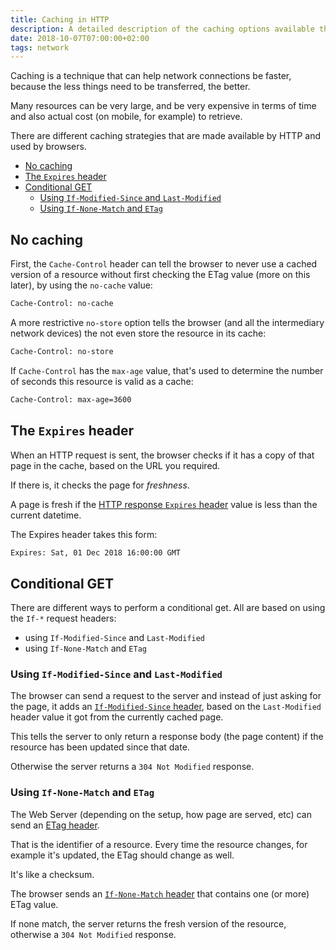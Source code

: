 ```yaml
---
title: Caching in HTTP
description: A detailed description of the caching options available through the HTTP protocol
date: 2018-10-07T07:00:00+02:00
tags: network
---
```


Caching is a technique that can help network connections be faster, because the less things need to be transferred, the better.

Many resources can be very large, and be very expensive in terms of time and also actual cost (on mobile, for example) to retrieve.

There are different caching strategies that are made available by HTTP and used by browsers.

<!-- TOC -->

- [No caching](#no-caching)
- [The `Expires` header](#the-expires-header)
- [Conditional GET](#conditional-get)
  - [Using `If-Modified-Since` and `Last-Modified`](#using-if-modified-since-and-last-modified)
  - [Using `If-None-Match` and `ETag`](#using-if-none-match-and-etag)

<!-- /TOC -->

## No caching

First, the `Cache-Control` header can tell the browser to never use a cached version of a resource without first checking the ETag value (more on this later), by using the `no-cache` value:

```txt
Cache-Control: no-cache
```

A more restrictive `no-store` option tells the browser (and all the intermediary network devices) the not even store the resource in its cache:

```txt
Cache-Control: no-store
```

If `Cache-Control` has the `max-age` value, that's used to determine the number of seconds this resource is valid as a cache:

```txt
Cache-Control: max-age=3600
```

## The `Expires` header

When an HTTP request is sent, the browser checks if it has a copy of that page in the cache, based on the URL you required.

If there is, it checks the page for _freshness_.

A page is fresh if the [HTTP response `Expires` header](/http-response-headers/#expires) value is less than the current datetime.

The Expires header takes this form:

```txt
Expires: Sat, 01 Dec 2018 16:00:00 GMT
```

## Conditional GET

There are different ways to perform a conditional get. All are based on using the `If-*` request headers:

- using `If-Modified-Since` and `Last-Modified`
- using `If-None-Match` and `ETag`

### Using `If-Modified-Since` and `Last-Modified`

The browser can send a request to the server and instead of just asking for the page, it adds an [`If-Modified-Since` header](/http-request-headers/#if-modified-since), based on the `Last-Modified` header value it got from the currently cached page.

This tells the server to only return a response body (the page content) if the resource has been updated since that date.

Otherwise the server returns a `304 Not Modified` response.

### Using `If-None-Match` and `ETag`

The Web Server (depending on the setup, how page are served, etc) can send an [ETag header](/http-response-headers/#etag).

That is the identifier of a resource. Every time the resource changes, for example it's updated, the ETag should change as well.

It's like a checksum.

The browser sends an [`If-None-Match` header](/http-request-headers/#if-none-match) that contains one (or more) ETag value.

If none match, the server returns the fresh version of the resource, otherwise a `304 Not Modified` response.